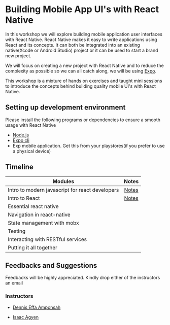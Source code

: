 # Building Mobile App UI's with React Native

In this workshop we will explore building mobile application user interfaces with React Native. React Native makes it easy to write applications using React and its concepts. It can both be integrated into an existing native(Xcode or Android Studio) project or it can be used to start a brand new project.

We will focus on creating a new project with React Native and to reduce the complexity as possible so we can all catch along, we will be using [Expo](https://expo.io).

This workshop is a mixture of hands on exercises and taught mini sessions to introduce the concepts behind building quality mobile UI's with React Native.


## Setting up development environment
Please install the following programs or dependencies to ensure a smooth usage with React Native

 - [Node.js](https://nodejs.org/en/download)
 - [Expo cli](https://docs.expo.io/versions/latest/)
 - Exp mobile application. Get this from your playstores(if you prefer to use a physical device)


## Timeline
| Modules                                               | Notes             |
| -------------                                         |:-------------:    |
| Intro to modern javascript for react developers       | [Notes](notes/Intro.md) |
| Intro to React                                        | [Notes](notes/React-basics.md)      | 
| Essential  react native                               |       | 
| Navigation in react-native                            |       | 
| State management with mobx                            |       | 
| Testing                                               |       | 
| Interacting with RESTful services                     |       |
| Putting it all together                               |       |



## Feedbacks and Suggestions
Feedbacks will be highly appreciated. Kindly drop either of the instructors an email

### Instructors
 - [Dennis Effa Amponsah](mailto:dennis.effa@turntabl.io)

 - [Isaac Agyen](mailto:isaac.agyen@turntabl.io)